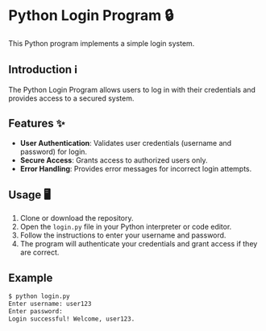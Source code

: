 # Python Login Program 🔒

This Python program implements a simple login system.

## Introduction ℹ️

The Python Login Program allows users to log in with their credentials and provides access to a secured system.

## Features ✨

- **User Authentication**: Validates user credentials (username and password) for login.
- **Secure Access**: Grants access to authorized users only.
- **Error Handling**: Provides error messages for incorrect login attempts.

## Usage 🖥️

1. Clone or download the repository.
2. Open the `login.py` file in your Python interpreter or code editor.
3. Follow the instructions to enter your username and password.
4. The program will authenticate your credentials and grant access if they are correct.

## Example

```bash
$ python login.py
Enter username: user123
Enter password: 
Login successful! Welcome, user123.
